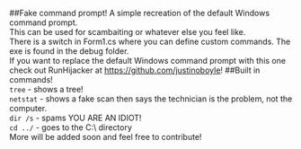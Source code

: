 ##Fake command prompt!
A simple recreation of the default Windows command prompt.  
This can be used for scambaiting or whatever else you feel like.  
There is a switch in Form1.cs where you can define custom commands. The exe is found in the debug folder.  
If you want to replace the default Windows command prompt with this one check out RunHijacker at https://github.com/justinoboyle!
##Built in commands!  
`tree` - shows a tree!  
`netstat` - shows a fake scan then says the technician is the problem, not the computer.  
`dir /s` - spams YOU ARE AN IDIOT!  
`cd ../` - goes to the C:\ directory  
More will be added soon and feel free to contribute!
